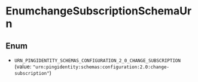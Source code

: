 

# EnumchangeSubscriptionSchemaUrn

## Enum


* `URN_PINGIDENTITY_SCHEMAS_CONFIGURATION_2_0_CHANGE_SUBSCRIPTION` (value: `"urn:pingidentity:schemas:configuration:2.0:change-subscription"`)



